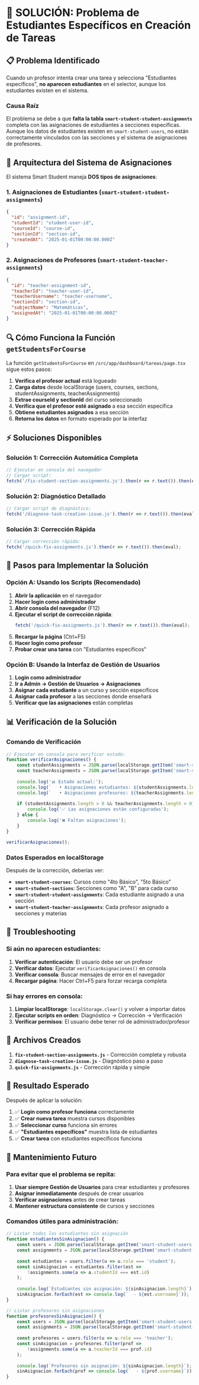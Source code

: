 # 🔧 SOLUCIÓN: Problema de Estudiantes Específicos en Creación de Tareas

## 📋 Problema Identificado

Cuando un profesor intenta crear una tarea y selecciona "Estudiantes específicos", **no aparecen estudiantes** en el selector, aunque los estudiantes existen en el sistema.

### Causa Raíz

El problema se debe a que **falta la tabla `smart-student-student-assignments`** completa con las asignaciones de estudiantes a secciones específicas. Aunque los datos de estudiantes existen en `smart-student-users`, no están correctamente vinculados con las secciones y el sistema de asignaciones de profesores.

## 🧩 Arquitectura del Sistema de Asignaciones

El sistema Smart Student maneja **DOS tipos de asignaciones**:

### 1. **Asignaciones de Estudiantes** (`smart-student-student-assignments`)
```json
{
  "id": "assignment-id",
  "studentId": "student-user-id",
  "courseId": "course-id",
  "sectionId": "section-id",
  "createdAt": "2025-01-01T00:00:00.000Z"
}
```

### 2. **Asignaciones de Profesores** (`smart-student-teacher-assignments`)
```json
{
  "id": "teacher-assignment-id", 
  "teacherId": "teacher-user-id",
  "teacherUsername": "teacher-username",
  "sectionId": "section-id",
  "subjectName": "Matemáticas",
  "assignedAt": "2025-01-01T00:00:00.000Z"
}
```

## 🔍 Cómo Funciona la Función `getStudentsForCourse`

La función `getStudentsForCourse` en `/src/app/dashboard/tareas/page.tsx` sigue estos pasos:

1. **Verifica el profesor actual** está logueado
2. **Carga datos** desde localStorage (users, courses, sections, studentAssignments, teacherAssignments)
3. **Extrae courseId y sectionId** del curso seleccionado
4. **Verifica que el profesor esté asignado** a esa sección específica
5. **Obtiene estudiantes asignados** a esa sección
6. **Retorna los datos** en formato esperado por la interfaz

## ⚡ Soluciones Disponibles

### Solución 1: Corrección Automática Completa
```javascript
// Ejecutar en consola del navegador
// Cargar script:
fetch('/fix-student-section-assignments.js').then(r => r.text()).then(eval);
```

### Solución 2: Diagnóstico Detallado
```javascript
// Cargar script de diagnóstico:
fetch('/diagnose-task-creation-issue.js').then(r => r.text()).then(eval);
```

### Solución 3: Corrección Rápida
```javascript
// Cargar corrección rápida:
fetch('/quick-fix-assignments.js').then(r => r.text()).then(eval);
```

## 🎯 Pasos para Implementar la Solución

### Opción A: Usando los Scripts (Recomendado)

1. **Abrir la aplicación** en el navegador
2. **Hacer login como administrador**
3. **Abrir consola del navegador** (F12)
4. **Ejecutar el script de corrección rápida**:
   ```javascript
   fetch('/quick-fix-assignments.js').then(r => r.text()).then(eval);
   ```
5. **Recargar la página** (Ctrl+F5)
6. **Hacer login como profesor**
7. **Probar crear una tarea** con "Estudiantes específicos"

### Opción B: Usando la Interfaz de Gestión de Usuarios

1. **Login como administrador**
2. **Ir a Admin → Gestión de Usuarios → Asignaciones**
3. **Asignar cada estudiante** a un curso y sección específicos
4. **Asignar cada profesor** a las secciones donde enseñará
5. **Verificar que las asignaciones** están completas

## 📊 Verificación de la Solución

### Comando de Verificación
```javascript
// Ejecutar en consola para verificar estado:
function verificarAsignaciones() {
    const studentAssignments = JSON.parse(localStorage.getItem('smart-student-student-assignments') || '[]');
    const teacherAssignments = JSON.parse(localStorage.getItem('smart-student-teacher-assignments') || '[]');
    
    console.log('📊 Estado actual:');
    console.log(`   • Asignaciones estudiantes: ${studentAssignments.length}`);
    console.log(`   • Asignaciones profesores: ${teacherAssignments.length}`);
    
    if (studentAssignments.length > 0 && teacherAssignments.length > 0) {
        console.log('✅ Las asignaciones están configuradas');
    } else {
        console.log('❌ Faltan asignaciones');
    }
}

verificarAsignaciones();
```

### Datos Esperados en localStorage

Después de la corrección, deberías ver:

- **`smart-student-courses`**: Cursos como "4to Básico", "5to Básico"
- **`smart-student-sections`**: Secciones como "A", "B" para cada curso
- **`smart-student-student-assignments`**: Cada estudiante asignado a una sección
- **`smart-student-teacher-assignments`**: Cada profesor asignado a secciones y materias

## 🐛 Troubleshooting

### Si aún no aparecen estudiantes:

1. **Verificar autenticación**: El usuario debe ser un profesor
2. **Verificar datos**: Ejecutar `verificarAsignaciones()` en consola
3. **Verificar consola**: Buscar mensajes de error en el navegador
4. **Recargar página**: Hacer Ctrl+F5 para forzar recarga completa

### Si hay errores en consola:

1. **Limpiar localStorage**: `localStorage.clear()` y volver a importar datos
2. **Ejecutar scripts en orden**: Diagnóstico → Corrección → Verificación
3. **Verificar permisos**: El usuario debe tener rol de administrador/profesor

## 📝 Archivos Creados

1. **`fix-student-section-assignments.js`** - Corrección completa y robusta
2. **`diagnose-task-creation-issue.js`** - Diagnóstico paso a paso
3. **`quick-fix-assignments.js`** - Corrección rápida y simple

## 🎯 Resultado Esperado

Después de aplicar la solución:

1. ✅ **Login como profesor funciona** correctamente
2. ✅ **Crear nueva tarea** muestra cursos disponibles
3. ✅ **Seleccionar curso** funciona sin errores
4. ✅ **"Estudiantes específicos"** muestra lista de estudiantes
5. ✅ **Crear tarea** con estudiantes específicos funciona

## 🔄 Mantenimiento Futuro

### Para evitar que el problema se repita:

1. **Usar siempre Gestión de Usuarios** para crear estudiantes y profesores
2. **Asignar inmediatamente** después de crear usuarios
3. **Verificar asignaciones** antes de crear tareas
4. **Mantener estructura consistente** de cursos y secciones

### Comandos útiles para administración:

```javascript
// Listar todos los estudiantes sin asignación
function estudiantesSinAsignacion() {
    const users = JSON.parse(localStorage.getItem('smart-student-users') || '[]');
    const assignments = JSON.parse(localStorage.getItem('smart-student-student-assignments') || '[]');
    
    const estudiantes = users.filter(u => u.role === 'student');
    const sinAsignacion = estudiantes.filter(est => 
        !assignments.some(a => a.studentId === est.id)
    );
    
    console.log(`Estudiantes sin asignación: ${sinAsignacion.length}`);
    sinAsignacion.forEach(est => console.log(`  - ${est.username}`));
}

// Listar profesores sin asignaciones
function profesoresSinAsignacion() {
    const users = JSON.parse(localStorage.getItem('smart-student-users') || '[]');
    const assignments = JSON.parse(localStorage.getItem('smart-student-teacher-assignments') || '[]');
    
    const profesores = users.filter(u => u.role === 'teacher');
    const sinAsignacion = profesores.filter(prof => 
        !assignments.some(a => a.teacherId === prof.id)
    );
    
    console.log(`Profesores sin asignación: ${sinAsignacion.length}`);
    sinAsignacion.forEach(prof => console.log(`  - ${prof.username}`));
}
```
